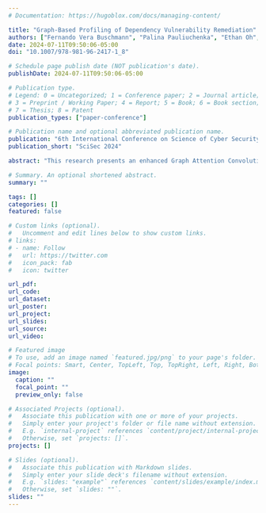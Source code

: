 ```yaml
---
# Documentation: https://hugoblox.com/docs/managing-content/

title: "Graph-Based Profiling of Dependency Vulnerability Remediation"
authors: ["Fernando Vera Buschmann", "Palina Pauliuchenka", "Ethan Oh", "Bai Chien Kao", "Louis DiValentin", admin]
date: 2024-07-11T09:50:06-05:00
doi: "10.1007/978-981-96-2417-1_8"

# Schedule page publish date (NOT publication's date).
publishDate: 2024-07-11T09:50:06-05:00

# Publication type.
# Legend: 0 = Uncategorized; 1 = Conference paper; 2 = Journal article;
# 3 = Preprint / Working Paper; 4 = Report; 5 = Book; 6 = Book section;
# 7 = Thesis; 8 = Patent
publication_types: ["paper-conference"]

# Publication name and optional abbreviated publication name.
publication: "6th International Conference on Science of Cyber Security"
publication_short: "SciSec 2024"

abstract: "This research presents an enhanced Graph Attention Convolutional Neural Network (GAT) tailored for the analysis of open-source package vulnerability remediation. By meticulously examining control flow graphs and implementing node centrality metrics—specifically, degree, norm, and closeness centrality—our methodology identifies and evaluates changes resulting from vulnerability fixes in nodes, thereby predicting the ramifications of dependency upgrades on application workflows. Empirical testing on diverse datasets reveals that our model challenges established paradigms in software security, showcasing its efficacy in delivering comprehensive insights into code vulnerabilities and contributing to advancements in cybersecurity practices. This study delineates a strategic framework for the development of sustainable monitoring systems and the effective remediation of vulnerabilities in open-source software."

# Summary. An optional shortened abstract.
summary: ""

tags: []
categories: []
featured: false

# Custom links (optional).
#   Uncomment and edit lines below to show custom links.
# links:
# - name: Follow
#   url: https://twitter.com
#   icon_pack: fab
#   icon: twitter

url_pdf:
url_code:
url_dataset:
url_poster:
url_project:
url_slides:
url_source:
url_video:

# Featured image
# To use, add an image named `featured.jpg/png` to your page's folder. 
# Focal points: Smart, Center, TopLeft, Top, TopRight, Left, Right, BottomLeft, Bottom, BottomRight.
image:
  caption: ""
  focal_point: ""
  preview_only: false

# Associated Projects (optional).
#   Associate this publication with one or more of your projects.
#   Simply enter your project's folder or file name without extension.
#   E.g. `internal-project` references `content/project/internal-project/index.md`.
#   Otherwise, set `projects: []`.
projects: []

# Slides (optional).
#   Associate this publication with Markdown slides.
#   Simply enter your slide deck's filename without extension.
#   E.g. `slides: "example"` references `content/slides/example/index.md`.
#   Otherwise, set `slides: ""`.
slides: ""
---
```

